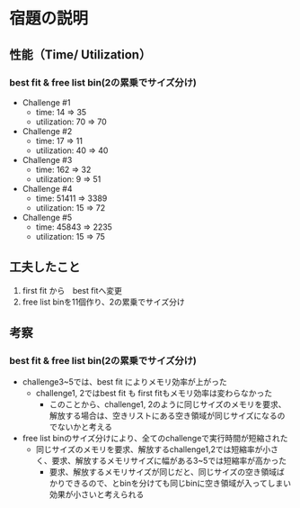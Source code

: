 # 宿題の説明

## 性能（Time/ Utilization）

### best fit & free list bin(2の累乗でサイズ分け)
* Challenge #1
   * time: 14 => 35
   * utilization: 70 => 70
* Challenge #2
   * time: 17 => 11
   * utilization: 40 => 40
* Challenge #3
   * time: 162 => 32
   * utilization: 9 => 51
* Challenge #4
   * time: 51411 => 3389
   * utilization: 15 => 72
* Challenge #5
   * time: 45843 => 2235
   * utilization: 15 => 75

## 工夫したこと
1. first fit から　best fitへ変更
2. free list binを11個作り、2の累乗でサイズ分け

## 考察
### best fit & free list bin(2の累乗でサイズ分け)
* challenge3~5では、best fit によりメモリ効率が上がった
    * challenge1, 2ではbest fit も first fitもメモリ効率は変わらなかった
      * このことから、challenge1, 2のように同じサイズのメモリを要求、解放する場合は、空きリストにある空き領域が同じサイズになるのでないかと考える
* free list binのサイズ分けにより、全てのchallengeで実行時間が短縮された
    * 同じサイズのメモリを要求、解放するchallenge1,2では短縮率が小さく、要求、解放するメモリサイズに幅がある3~5では短縮率が高かった
      * 要求、解放するメモリサイズが同じだと、同じサイズの空き領域ばかりできるので、とbinを分けても同じbinに空き領域が入ってしまい効果が小さいと考えられる
    